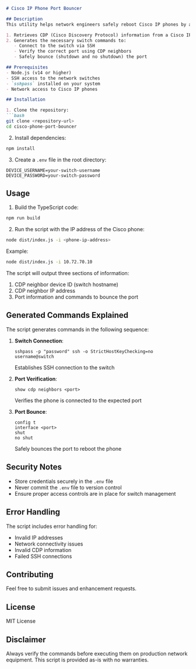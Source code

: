 ```markdown
# Cisco IP Phone Port Bouncer

## Description
This utility helps network engineers safely reboot Cisco IP phones by automating the process of port bouncing. The script performs the following steps:

1. Retrieves CDP (Cisco Discovery Protocol) information from a Cisco IP phone's web interface
2. Generates the necessary switch commands to:
   - Connect to the switch via SSH
   - Verify the correct port using CDP neighbors
   - Safely bounce (shutdown and no shutdown) the port

## Prerequisites
- Node.js (v14 or higher)
- SSH access to the network switches
- `sshpass` installed on your system
- Network access to Cisco IP phones

## Installation

1. Clone the repository:
```bash
git clone <repository-url>
cd cisco-phone-port-bouncer
```

2. Install dependencies:
```bash
npm install
```

3. Create a `.env` file in the root directory:
```
DEVICE_USERNAME=your-switch-username
DEVICE_PASSWORD=your-switch-password
```

## Usage

1. Build the TypeScript code:
```bash
npm run build
```

2. Run the script with the IP address of the Cisco phone:
```bash
node dist/index.js -i <phone-ip-address>
```

Example:
```bash
node dist/index.js -i 10.72.70.10
```

The script will output three sections of information:
1. CDP neighbor device ID (switch hostname)
2. CDP neighbor IP address
3. Port information and commands to bounce the port

## Generated Commands Explained

The script generates commands in the following sequence:

1. **Switch Connection**:
   ```
   sshpass -p "password" ssh -o StrictHostKeyChecking=no username@switch
   ```
   Establishes SSH connection to the switch

2. **Port Verification**:
   ```
   show cdp neighbors <port>
   ```
   Verifies the phone is connected to the expected port

3. **Port Bounce**:
   ```
   config t
   interface <port>
   shut
   no shut
   ```
   Safely bounces the port to reboot the phone

## Security Notes
- Store credentials securely in the `.env` file
- Never commit the `.env` file to version control
- Ensure proper access controls are in place for switch management

## Error Handling
The script includes error handling for:
- Invalid IP addresses
- Network connectivity issues
- Invalid CDP information
- Failed SSH connections

## Contributing
Feel free to submit issues and enhancement requests.

## License
MIT License

## Disclaimer
Always verify the commands before executing them on production network equipment. This script is provided as-is with no warranties.